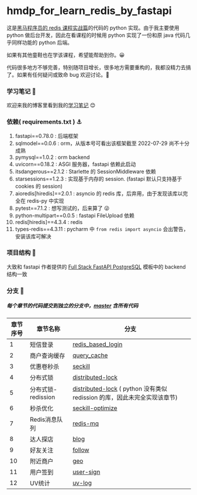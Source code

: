 # hmdp_for_learn_redis_by_fastapi

这是[黑马程序员的 redis 课程实战篇](https://www.bilibili.com/video/BV1cr4y1671t?p=24)的代码的 python 实现。由于我主要使用
python 做后台开发，因此在看课程的时候用 python 实现了一份和原 java 代码几乎同样功能的 python 后端。

如果有其他童鞋也在学该课程，希望能帮助到你。😀

代码很多地方不够完善，特别随项目增长，很多地方需要重构的，我都没精力去搞了。如果有任何疑问或致命 bug 欢迎讨论。🥂

### 学习笔记 📓

欢迎来我的博客里看到我的[学习笔记](https://boh5.com/categories/redis/) 😊

### 依赖( requirements.txt ) ⚓

1. fastapi==0.78.0 : 后端框架
2. sqlmodel==0.0.6 : orm，从版本号可看出该框架截至 2022-07-29 尚不十分成熟
3. pymysql==1.0.2 : orm backend
4. uvicorn==0.18.2 : ASGI 服务器，fastapi 依赖此启动
5. itsdangerous==2.1.2 : Starlette 的 SessionMiddleware 依赖
6. starsessions==1.2.3 : 实现基于内存的 session. (fastapi 默认只支持基于 cookies 的 session)
7. aioredis[hiredis]==2.0.1 : asyncio 的 redis 库，后弃用，由于发现该库以完全在 redis-py 中实现
8. pytest==7.1.2 : 想写测试的，后来算了 😜
9. python-multipart==0.0.5 : fastapi FileUpload 依赖
10. redis[hiredis]==4.3.4 : redis
11. types-redis==4.3.11 : pycharm 中 `from redis import asyncio` 会出警告，安装该库可解决

### 项目结构 🧱

大致和 fastapi 作者提供的 [Full Stack FastAPI PostgreSQL](https://github.com/tiangolo/full-stack-fastapi-postgresql)
模板中的 backend 结构一致

### 分支 🕎

##### 每个章节的代码提交到独立的分支中，[master](https://github.com/boh5/hmdp_for_learn_redis_by_fastapi/tree/master) 含所有代码

| 章节序号 | 章节名称            | 分支                                                                                                                                          |
|------|-----------------|---------------------------------------------------------------------------------------------------------------------------------------------|
| 1    | 短信登录            | [redis_based_login](https://github.com/boh5/hmdp_for_learn_redis_by_fastapi/tree/redis_based_login)                                      |
| 2    | 商户查询缓存          | [query_cache](https://github.com/boh5/hmdp_for_learn_redis_by_fastapi/tree/query_cache)                                                  |
| 3    | 优惠卷秒杀           | [seckill](https://github.com/boh5/hmdp_for_learn_redis_by_fastapi/tree/seckill)                                                          |
| 4    | 分布式锁            | [distributed-lock](https://github.com/boh5/hmdp_for_learn_redis_by_fastapi/tree/distributed-lock)                                        |
| 5    | 分布式锁-redission  | [distributed-lock](https://github.com/boh5/hmdp_for_learn_redis_by_fastapi/tree/distributed-lock) ( python 没有类似 redission 的库，因此未完全实现该章节) |
| 6    | 秒杀优化            | [seckill-optimize](https://github.com/boh5/hmdp_for_learn_redis_by_fastapi/tree/seckill-optimize)                                        |
| 7    | Redis消息队列       | [redis-mq](https://github.com/boh5/hmdp_for_learn_redis_by_fastapi/tree/redis-mq)                                                        |
| 8    | 达人探店            | [blog](https://github.com/boh5/hmdp_for_learn_redis_by_fastapi/tree/blog)                                                                |
| 9    | 好友关注            | [follow](https://github.com/boh5/hmdp_for_learn_redis_by_fastapi/tree/follow)                                                            |
| 10   | 附近商户            | [geo](https://github.com/boh5/hmdp_for_learn_redis_by_fastapi/tree/geo)                                                                  |
| 11   | 用户签到            | [user-sign](https://github.com/boh5/hmdp_for_learn_redis_by_fastapi/tree/user-sign)                                                      |
| 12   | UV统计            | [uv-log](https://github.com/boh5/hmdp_for_learn_redis_by_fastapi/tree/uv-log)                                                            |

